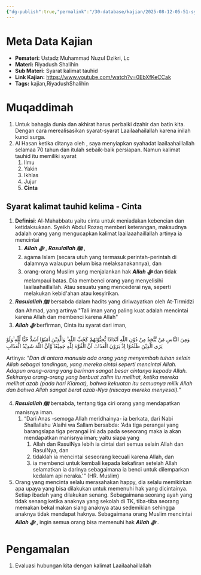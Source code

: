 ```yaml
---
{"dg-publish":true,"permalink":"/30-database/kajian/2025-08-12-05-51-syarat-kalimat-tauhid-kelima/","tags":["kajian","RiyadushShalihin"]}
---
```


  

# Meta Data Kajian 
<div><ul class="dataview list-view-ul"><li><span><strong>Pemateri:</strong> Ustadz Muhammad Nuzul Dzikri, Lc</span></li><li><span><strong>Materi:</strong> Riyadush Shalihin</span></li><li><span><strong>Sub Materi:</strong> Syarat kalimat tauhid</span></li><li><span><strong>Link Kajian:</strong> <a rel="noopener nofollow" class="external-link" href="https://www.youtube.com/watch?v=0EbXfKeCCak" target="_blank">https://www.youtube.com/watch?v=0EbXfKeCCak</a></span></li><li><span><strong>Tags:</strong> kajian,RiyadushShalihin</span></li></ul></div>

# Muqaddimah
1. Untuk bahagia dunia dan akhirat harus perbaiki dzahir dan batin kita. Dengan cara merealisasikan syarat-syarat Laailaahailallah karena inilah kunci surga.
2. Al Hasan ketika ditanya oleh , saya menyiapkan syahadat laailaahaillallah selamaa 70 tahun dan itulah sebaik-baik persiapan. Namun kalimat tauhid itu memiliki syarat
	1. Ilmu
	2. Yakin
	3. Ikhlas
	4. Jujur
	5. **Cinta**

## Syarat kalimat tauhid kelima - Cinta
1. **Definisi**: Al-Mahabbatu yaitu cinta untuk meniadakan kebencian dan ketidaksukaan. Syeikh Abdul Rozaq memberi keterangan, maksudnya adalah orang yang mengucapkan kalimat laailaaahaillallah artinya ia mencintai
	1.  ***Allah ﷻ*** , ***Rasulallah ﷺ***  , 
	2. agama Islam (secara utuh yang termasuk perintah-perintah di dalamnya walaupun belum bisa melaksanakannya), dan 
	3. orang-orang Muslim yang menjalankan hak ***Allah ﷻ*** dan tidak melampaui batas. 
		Dia membenci orang yang menyelisihi laailaahaillallah. Atau sesuatu yang mencederai nya, seperti melakukan kebid'ahan atau kesyirikan.
2. ***Rasulallah ﷺ***  bersabda dalam hadits yang diriwayatkan oleh At-Tirmidzi dan Ahmad, yang artinya "Tali iman yang paling kuat adalah mencintai karena Allah dan membenci karena Allah"
3. ***Allah ﷻ*** berfirman, Cinta itu syarat dari iman, 
<div class="transclusion internal-embed is-loaded"><div class="markdown-embed">



وَمِنَ النَّاسِ مَنْ يَّتَّخِذُ مِنْ دُوْنِ اللّٰهِ اَنْدَادًا يُّحِبُّوْنَهُمْ كَحُبِّ اللّٰهِ ۗ وَالَّذِيْنَ اٰمَنُوْٓا اَشَدُّ حُبًّا لِّلّٰهِ ۙوَلَوْ يَرَى الَّذِيْنَ ظَلَمُوْٓا اِذْ يَرَوْنَ الْعَذَابَۙ اَنَّ الْقُوَّةَ لِلّٰهِ جَمِيْعًا ۙوَّاَنَّ اللّٰهَ شَدِيْدُ الْعَذَابِ 

Artinya: *"Dan di antara manusia ada orang yang menyembah tuhan selain Allah sebagai tandingan, yang mereka cintai seperti mencintai Allah. Adapun orang-orang yang beriman sangat besar cintanya kepada Allah. Sekiranya orang-orang yang berbuat zalim itu melihat, ketika mereka melihat azab (pada hari Kiamat), bahwa kekuatan itu semuanya milik Allah dan bahwa Allah sangat berat azab-Nya (niscaya mereka menyesal)."*


</div></div>

4. ***Rasulallah ﷺ***  bersabda, tentang tiga ciri orang yang mendapatkan manisnya iman. 
	1. “Dari Anas -semoga Allah meridhainya- ia berkata, dari Nabi Shallallahu ‘Alaihi wa Sallam bersabda: ‘Ada tiga perangai yang barangsiapa tiga perangai ini ada pada seseorang maka ia akan mendapatkan manisnya iman; yaitu siapa yang 
		1. Allah dan RasulNya lebih ia cintai dari semua selain Allah dan RasulNya, dan 
		2. tidaklah ia mencintai seseorang kecuali karena Allah, dan 
		3. ia membenci untuk kembali kepada kekafiran setelah Allah selamatkan ia darinya sebagaimana ia benci untuk dilemparkan kedalam api neraka.'” (HR. Muslim) 
5. Orang yang mencinta selalu merasahakan happy, dia selalu memikirkan apa upaya yang bisa dilakukan untuk memenuhi hak yang dicintainya. Setiap ibadah yang dilakukan senang. Sebagaimana seorang ayah yang tidak senang ketika anaknya yang sekolah di TK, tiba-tiba seorang memakan bekal makan siang anaknya atau sedemikian sehingga anaknya tidak mendapat haknya. Sebagaimana orang Muslim mencintai ***Allah ﷻ*** , ingin semua orang bisa memenuhi hak ***Allah ﷻ*** . 

# Pengamalan
1. Evaluasi hubungan kita dengan kalimat Laailaahaillallah
 
 